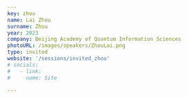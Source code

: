 ```yaml
---
key: zhou
name: Lai Zhou
surname: Zhou
year: 2023
company: Beijing Academy of Quantum Information Sciences
photoURL: /images/speakers/ZhouLai.png
type: invited
website: '/sessions/invited_zhou'
# socials:
#   - link: 
#     name: Site

---
```

